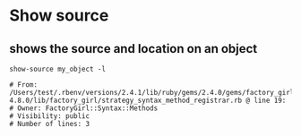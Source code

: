 # Show source

## shows the source and location on an object
```
show-source my_object -l

# From: /Users/test/.rbenv/versions/2.4.1/lib/ruby/gems/2.4.0/gems/factory_girl-4.8.0/lib/factory_girl/strategy_syntax_method_registrar.rb @ line 19:
# Owner: FactoryGirl::Syntax::Methods
# Visibility: public
# Number of lines: 3
```
